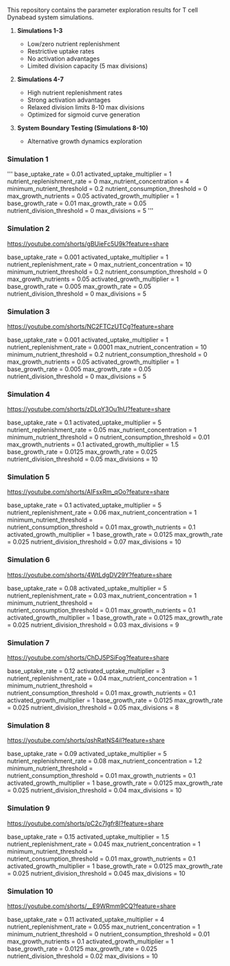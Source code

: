 This repository contains the parameter exploration results for T cell Dynabead system simulations. 
1. **Simulations 1-3**
   - Low/zero nutrient replenishment
   - Restrictive uptake rates
   - No activation advantages
   - Limited division capacity (5 max divisions)

2. **Simulations 4-7**
   - High nutrient replenishment rates
   - Strong activation advantages
   - Relaxed division limits 8-10 max divisions
   - Optimized for sigmoid curve generation

3. **System Boundary Testing (Simulations 8-10)**
   - Alternative growth dynamics exploration
  

### Simulation 1
'''
base_uptake_rate	=	0.01
activated_uptake_multiplier 	=	1
nutrient_replenishment_rate 	=	0
max_nutrient_concentration 	=	4
minimum_nutrient_threshold	=	0.2
nutrient_consumption_threshold 	=	0
max_growth_nutrients 	=	0.05
activated_growth_multiplier	=	1
base_growth_rate 	=	0.01
max_growth_rate 	=	0.05
nutrient_division_threshold 	=	0
max_divisions 	=	5
'''

### Simulation 2
https://youtube.com/shorts/gBUieFc5U9k?feature=share

base_uptake_rate	=	0.001
activated_uptake_multiplier 	=	1
nutrient_replenishment_rate 	=	0
max_nutrient_concentration 	=	10
minimum_nutrient_threshold	=	0.2
nutrient_consumption_threshold 	=	0
max_growth_nutrients 	=	0.05
activated_growth_multiplier	=	1
base_growth_rate 	=	0.005
max_growth_rate 	=	0.05
nutrient_division_threshold 	=	0
max_divisions 	=	5


### Simulation 3
https://youtube.com/shorts/NC2FTCzUTCg?feature=share

base_uptake_rate	=	0.001
activated_uptake_multiplier 	=	1
nutrient_replenishment_rate 	=	0.0001
max_nutrient_concentration 	=	10
minimum_nutrient_threshold	=	0.2
nutrient_consumption_threshold 	=	0
max_growth_nutrients 	=	0.05
activated_growth_multiplier	=	1
base_growth_rate 	=	0.005
max_growth_rate 	=	0.05
nutrient_division_threshold 	=	0
max_divisions 	=	5


### Simulation 4
https://youtube.com/shorts/zDLoY3Ou1hU?feature=share

base_uptake_rate	=	0.1
activated_uptake_multiplier 	=	5
nutrient_replenishment_rate 	=	0.05
max_nutrient_concentration 	=	1
minimum_nutrient_threshold	=	0
nutrient_consumption_threshold 	=	0.01
max_growth_nutrients 	=	0.1
activated_growth_multiplier	=	1.5
base_growth_rate 	=	0.0125
max_growth_rate 	=	0.025
nutrient_division_threshold 	=	0.05
max_divisions 	=	10


### Simulation 5
https://youtube.com/shorts/AIFsxRm_qOo?feature=share

base_uptake_rate	=	0.1
activated_uptake_multiplier 	=	5
nutrient_replenishment_rate 	=	0.06
max_nutrient_concentration 	=	1
minimum_nutrient_threshold	=	
nutrient_consumption_threshold 	=	0.01
max_growth_nutrients 	=	0.1
activated_growth_multiplier	=	1
base_growth_rate 	=	0.0125
max_growth_rate 	=	0.025
nutrient_division_threshold 	=	0.07
max_divisions 	=	10


### Simulation 6
https://youtube.com/shorts/4WtLdgDV29Y?feature=share

base_uptake_rate	=	0.08
activated_uptake_multiplier 	=	5
nutrient_replenishment_rate 	=	0.03
max_nutrient_concentration 	=	1
minimum_nutrient_threshold	=	
nutrient_consumption_threshold 	=	0.01
max_growth_nutrients 	=	0.1
activated_growth_multiplier	=	1
base_growth_rate 	=	0.0125
max_growth_rate 	=	0.025
nutrient_division_threshold 	=	0.03
max_divisions 	=	9


### Simulation 7
https://youtube.com/shorts/ChDJ5PSiFog?feature=share

base_uptake_rate	=	0.12
activated_uptake_multiplier 	=	3
nutrient_replenishment_rate 	=	0.04
max_nutrient_concentration 	=	1
minimum_nutrient_threshold	=	
nutrient_consumption_threshold 	=	0.01
max_growth_nutrients 	=	0.1
activated_growth_multiplier	=	1
base_growth_rate 	=	0.0125
max_growth_rate 	=	0.025
nutrient_division_threshold 	=	0.05
max_divisions 	=	8


### Simulation 8
https://youtube.com/shorts/qshRatNS4iI?feature=share

base_uptake_rate	=	0.09
activated_uptake_multiplier 	=	5
nutrient_replenishment_rate 	=	0.08
max_nutrient_concentration 	=	1.2
minimum_nutrient_threshold	=	
nutrient_consumption_threshold 	=	0.01
max_growth_nutrients 	=	0.1
activated_growth_multiplier	=	1
base_growth_rate 	=	0.0125
max_growth_rate 	=	0.025
nutrient_division_threshold 	=	0.04
max_divisions 	=	10


### Simulation 9
https://youtube.com/shorts/pC2c7Igfr8I?feature=share

base_uptake_rate	=	0.15
activated_uptake_multiplier 	=	1.5
nutrient_replenishment_rate 	=	0.045
max_nutrient_concentration 	=	1
minimum_nutrient_threshold	=	
nutrient_consumption_threshold 	=	0.01
max_growth_nutrients 	=	0.1
activated_growth_multiplier	=	1
base_growth_rate 	=	0.0125
max_growth_rate 	=	0.025
nutrient_division_threshold 	=	0.045
max_divisions 	=	10


### Simulation 10 
https://youtube.com/shorts/__E9WRmm9CQ?feature=share

base_uptake_rate	=	0.11
activated_uptake_multiplier 	=	4
nutrient_replenishment_rate 	=	0.055
max_nutrient_concentration 	=	1
minimum_nutrient_threshold	=	0
nutrient_consumption_threshold 	=	0.01
max_growth_nutrients 	=	0.1
activated_growth_multiplier	=	1
base_growth_rate 	=	0.0125
max_growth_rate 	=	0.025
nutrient_division_threshold 	=	0.02
max_divisions 	=	10




